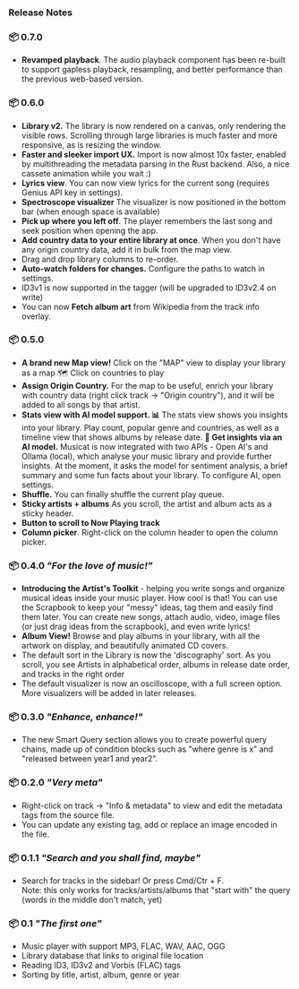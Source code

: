 ### Release Notes

### 📦 0.7.0

-   **Revamped playback**. The audio playback component has been re-built to support gapless playback, resampling, and better performance than the previous web-based version.

### 📦 0.6.0

-   **Library v2.** The library is now rendered on a canvas, only rendering the visible rows. Scrolling through large libraries is much faster and more responsive, as is resizing the window.
-   **Faster and sleeker import UX.** Import is now almost 10x faster, enabled by multithreading the metadata parsing in the Rust backend. Also, a nice cassete animation while you wait :)
-   **Lyrics view**. You can now view lyrics for the current song (requires Genius API key in settings).
-   **Spectroscope visualizer** The visualizer is now positioned in the bottom bar (when enough space is available)
-   **Pick up where you left off**. The player remembers the last song and seek position when opening the app.
-   **Add country data to your entire library at once**. When you don't have any origin country data, add it in bulk from the map view.
-   Drag and drop library columns to re-order.
-   **Auto-watch folders for changes.** Configure the paths to watch in settings.
-   ID3v1 is now supported in the tagger (will be upgraded to ID3v2.4 on write)
-   You can now **Fetch album art** from Wikipedia from the track info overlay.

### 📦 0.5.0

-   **A brand new Map view!** Click on the "MAP" view to display your library as a map 🗺 Click on countries to play
-   **Assign Origin Country.** For the map to be useful, enrich your library with country data (right click track → "Origin country"), and it will be added to all songs by that artist.
-   **Stats view with AI model support. 📊** The stats view shows you insights into your library. Play count, popular genre and countries, as well as a timeline view that shows albums by release date.
    **🤖 Get insights via an AI model.** Musicat is now integrated with two APIs - Open AI's and Ollama (local), which analyse your music library and provide further insights. At the moment, it asks the model for sentiment analysis, a brief summary and some fun facts about your library. To configure AI, open settings.
-   **Shuffle.** You can finally shuffle the current play queue.
-   **Sticky artists + albums** As you scroll, the artist and album acts as a sticky header.
-   **Button to scroll to Now Playing track**
-   **Column picker**. Right-click on the column header to open the column picker.

### 📦 0.4.0 _"For the love of music!"_

-   **Introducing the Artist's Toolkit** - helping you write songs and organize musical ideas inside your music player. How cool is that! You can use the Scrapbook to keep your "messy" ideas, tag them and easily find them later.
    You can create new songs, attach audio, video, image files (or just drag ideas from the scrapbook), and even write lyrics!
-   **Album View!** Browse and play albums in your library, with all the artwork on display, and beautifully animated CD covers.
-   The default sort in the Library is now the 'discography' sort. As you scroll, you see Artists in alphabetical order, albums in release date order, and tracks in the right order
-   The default visualizer is now an oscilloscope, with a full screen option. More visualizers will be added in later releases.

### 📦 0.3.0 _"Enhance, enhance!"_

-   The new Smart Query section allows you to create powerful query chains, made up of condition blocks such as "where genre is x" and "released between year1 and year2".

### 📦 0.2.0 _"Very meta"_

-   Right-click on track -> "Info & metadata" to view and edit the metadata tags from the source file.
-   You can update any existing tag, add or replace an image encoded in the file.

### 📦 0.1.1 _"Search and you shall find, maybe"_

-   Search for tracks in the sidebar! Or press Cmd/Ctr + F.  
    Note: this only works for tracks/artists/albums that "start with" the query (words in the middle don't match, yet)

### 📦 0.1 _"The first one"_

-   Music player with support MP3, FLAC, WAV, AAC, OGG
-   Library database that links to original file location
-   Reading ID3, ID3v2 and Vorbis (FLAC) tags
-   Sorting by title, artist, album, genre or year
